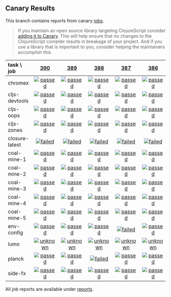## Canary Results

This branch contains reports from canary [jobs](https://github.com/cljs-oss/canary/tree/jobs).

> If you maintain an open source library targeting ClojureScript consider [adding it to Canary](https://github.com/cljs-oss/canary/tree/master#how-to-participate). This will help ensure that no changes to the ClojureScript compiler results in breakage of your project. And if you use a library that is important to you, consider helping the maintainers accomplish this.

[//]: # (begin_overview_table)

| task \ job | <a href="reports/2018/05/21/job-000390-1.10.285-2e15a5c" title="job #390 finished on 2018-05-21">390</a> | <a href="reports/2018/05/20/job-000389-1.10.285-2e15a5c" title="job #389 finished on 2018-05-20">389</a> | <a href="reports/2018/05/19/job-000388-1.10.285-2e15a5c" title="job #388 finished on 2018-05-19">388</a> | <a href="reports/2018/05/18/job-000387-1.10.276-78753d3" title="job #387 finished on 2018-05-18">387</a> | <a href="reports/2018/05/17/job-000386-1.10.276-78753d3" title="job #386 finished on 2018-05-17">386</a> | <a href="reports/2018/05/16/job-000385-1.10.276-78753d3" title="job #385 finished on 2018-05-16">385</a> | <a href="reports/2018/05/15/job-000384-1.10.276-78753d3" title="job #384 finished on 2018-05-15">384</a> | <a href="reports/2018/05/14/job-000383-1.10.276-78753d3" title="job #383 finished on 2018-05-14">383</a> | <a href="reports/2018/05/13/job-000382-1.10.276-78753d3" title="job #382 finished on 2018-05-13">382</a> | <a href="reports/2018/05/12/job-000381-1.10.276-78753d3" title="job #381 finished on 2018-05-12">381</a> |
| :--- | :---: | :---: | :---: | :---: | :---: | :---: | :---: | :---: | :---: | :---: |
| chromex | <a href="reports/2018/05/21/job-000390-1.10.285-2e15a5c#-chromex"><img title="passed" src="http://box.binaryage.com/s-passed.svg"><a> | <a href="reports/2018/05/20/job-000389-1.10.285-2e15a5c#-chromex"><img title="passed" src="http://box.binaryage.com/s-passed.svg"><a> | <a href="reports/2018/05/19/job-000388-1.10.285-2e15a5c#-chromex"><img title="passed" src="http://box.binaryage.com/s-passed.svg"><a> | <a href="reports/2018/05/18/job-000387-1.10.276-78753d3#-chromex"><img title="passed" src="http://box.binaryage.com/s-passed.svg"><a> | <a href="reports/2018/05/17/job-000386-1.10.276-78753d3#-chromex"><img title="passed" src="http://box.binaryage.com/s-passed.svg"><a> | <a href="reports/2018/05/16/job-000385-1.10.276-78753d3#-chromex"><img title="passed" src="http://box.binaryage.com/s-passed.svg"><a> | <a href="reports/2018/05/15/job-000384-1.10.276-78753d3#-chromex"><img title="passed" src="http://box.binaryage.com/s-passed.svg"><a> | <a href="reports/2018/05/14/job-000383-1.10.276-78753d3#-chromex"><img title="passed" src="http://box.binaryage.com/s-passed.svg"><a> | <a href="reports/2018/05/13/job-000382-1.10.276-78753d3#-chromex"><img title="passed" src="http://box.binaryage.com/s-passed.svg"><a> | <a href="reports/2018/05/12/job-000381-1.10.276-78753d3#-chromex"><img title="passed" src="http://box.binaryage.com/s-passed.svg"><a> |
| cljs-devtools | <a href="reports/2018/05/21/job-000390-1.10.285-2e15a5c#-cljs-devtools"><img title="passed" src="http://box.binaryage.com/s-passed.svg"><a> | <a href="reports/2018/05/20/job-000389-1.10.285-2e15a5c#-cljs-devtools"><img title="passed" src="http://box.binaryage.com/s-passed.svg"><a> | <a href="reports/2018/05/19/job-000388-1.10.285-2e15a5c#-cljs-devtools"><img title="passed" src="http://box.binaryage.com/s-passed.svg"><a> | <a href="reports/2018/05/18/job-000387-1.10.276-78753d3#-cljs-devtools"><img title="passed" src="http://box.binaryage.com/s-passed.svg"><a> | <a href="reports/2018/05/17/job-000386-1.10.276-78753d3#-cljs-devtools"><img title="passed" src="http://box.binaryage.com/s-passed.svg"><a> | <a href="reports/2018/05/16/job-000385-1.10.276-78753d3#-cljs-devtools"><img title="passed" src="http://box.binaryage.com/s-passed.svg"><a> | <a href="reports/2018/05/15/job-000384-1.10.276-78753d3#-cljs-devtools"><img title="passed" src="http://box.binaryage.com/s-passed.svg"><a> | <a href="reports/2018/05/14/job-000383-1.10.276-78753d3#-cljs-devtools"><img title="passed" src="http://box.binaryage.com/s-passed.svg"><a> | <a href="reports/2018/05/13/job-000382-1.10.276-78753d3#-cljs-devtools"><img title="passed" src="http://box.binaryage.com/s-passed.svg"><a> | <a href="reports/2018/05/12/job-000381-1.10.276-78753d3#-cljs-devtools"><img title="passed" src="http://box.binaryage.com/s-passed.svg"><a> |
| cljs-oops | <a href="reports/2018/05/21/job-000390-1.10.285-2e15a5c#-cljs-oops"><img title="passed" src="http://box.binaryage.com/s-passed.svg"><a> | <a href="reports/2018/05/20/job-000389-1.10.285-2e15a5c#-cljs-oops"><img title="passed" src="http://box.binaryage.com/s-passed.svg"><a> | <a href="reports/2018/05/19/job-000388-1.10.285-2e15a5c#-cljs-oops"><img title="passed" src="http://box.binaryage.com/s-passed.svg"><a> | <a href="reports/2018/05/18/job-000387-1.10.276-78753d3#-cljs-oops"><img title="passed" src="http://box.binaryage.com/s-passed.svg"><a> | <a href="reports/2018/05/17/job-000386-1.10.276-78753d3#-cljs-oops"><img title="passed" src="http://box.binaryage.com/s-passed.svg"><a> | <a href="reports/2018/05/16/job-000385-1.10.276-78753d3#-cljs-oops"><img title="passed" src="http://box.binaryage.com/s-passed.svg"><a> | <a href="reports/2018/05/15/job-000384-1.10.276-78753d3#-cljs-oops"><img title="passed" src="http://box.binaryage.com/s-passed.svg"><a> | <a href="reports/2018/05/14/job-000383-1.10.276-78753d3#-cljs-oops"><img title="passed" src="http://box.binaryage.com/s-passed.svg"><a> | <a href="reports/2018/05/13/job-000382-1.10.276-78753d3#-cljs-oops"><img title="passed" src="http://box.binaryage.com/s-passed.svg"><a> | <a href="reports/2018/05/12/job-000381-1.10.276-78753d3#-cljs-oops"><img title="passed" src="http://box.binaryage.com/s-passed.svg"><a> |
| cljs-zones | <a href="reports/2018/05/21/job-000390-1.10.285-2e15a5c#-cljs-zones"><img title="passed" src="http://box.binaryage.com/s-passed.svg"><a> | <a href="reports/2018/05/20/job-000389-1.10.285-2e15a5c#-cljs-zones"><img title="passed" src="http://box.binaryage.com/s-passed.svg"><a> | <a href="reports/2018/05/19/job-000388-1.10.285-2e15a5c#-cljs-zones"><img title="passed" src="http://box.binaryage.com/s-passed.svg"><a> | <a href="reports/2018/05/18/job-000387-1.10.276-78753d3#-cljs-zones"><img title="passed" src="http://box.binaryage.com/s-passed.svg"><a> | <a href="reports/2018/05/17/job-000386-1.10.276-78753d3#-cljs-zones"><img title="passed" src="http://box.binaryage.com/s-passed.svg"><a> | <a href="reports/2018/05/16/job-000385-1.10.276-78753d3#-cljs-zones"><img title="passed" src="http://box.binaryage.com/s-passed.svg"><a> | <a href="reports/2018/05/15/job-000384-1.10.276-78753d3#-cljs-zones"><img title="passed" src="http://box.binaryage.com/s-passed.svg"><a> | <a href="reports/2018/05/14/job-000383-1.10.276-78753d3#-cljs-zones"><img title="passed" src="http://box.binaryage.com/s-passed.svg"><a> | <a href="reports/2018/05/13/job-000382-1.10.276-78753d3#-cljs-zones"><img title="passed" src="http://box.binaryage.com/s-passed.svg"><a> | <a href="reports/2018/05/12/job-000381-1.10.276-78753d3#-cljs-zones"><img title="passed" src="http://box.binaryage.com/s-passed.svg"><a> |
| closure-latest | <a href="reports/2018/05/21/job-000390-1.10.285-2e15a5c#-closure-latest"><img title="failed" src="http://box.binaryage.com/s-failed.svg"><a> | <a href="reports/2018/05/20/job-000389-1.10.285-2e15a5c#-closure-latest"><img title="failed" src="http://box.binaryage.com/s-failed.svg"><a> | <a href="reports/2018/05/19/job-000388-1.10.285-2e15a5c#-closure-latest"><img title="failed" src="http://box.binaryage.com/s-failed.svg"><a> | <a href="reports/2018/05/18/job-000387-1.10.276-78753d3#-closure-latest"><img title="failed" src="http://box.binaryage.com/s-failed.svg"><a> | <a href="reports/2018/05/17/job-000386-1.10.276-78753d3#-closure-latest"><img title="failed" src="http://box.binaryage.com/s-failed.svg"><a> | <a href="reports/2018/05/16/job-000385-1.10.276-78753d3#-closure-latest"><img title="failed" src="http://box.binaryage.com/s-failed.svg"><a> | <a href="reports/2018/05/15/job-000384-1.10.276-78753d3#-closure-latest"><img title="failed" src="http://box.binaryage.com/s-failed.svg"><a> | <a href="reports/2018/05/14/job-000383-1.10.276-78753d3#-closure-latest"><img title="failed" src="http://box.binaryage.com/s-failed.svg"><a> | <a href="reports/2018/05/13/job-000382-1.10.276-78753d3#-closure-latest"><img title="failed" src="http://box.binaryage.com/s-failed.svg"><a> | <a href="reports/2018/05/12/job-000381-1.10.276-78753d3#-closure-latest"><img title="failed" src="http://box.binaryage.com/s-failed.svg"><a> |
| coal-mine-1 | <a href="reports/2018/05/21/job-000390-1.10.285-2e15a5c#-coal-mine-1"><img title="passed" src="http://box.binaryage.com/s-passed.svg"><a> | <a href="reports/2018/05/20/job-000389-1.10.285-2e15a5c#-coal-mine-1"><img title="passed" src="http://box.binaryage.com/s-passed.svg"><a> | <a href="reports/2018/05/19/job-000388-1.10.285-2e15a5c#-coal-mine-1"><img title="passed" src="http://box.binaryage.com/s-passed.svg"><a> | <a href="reports/2018/05/18/job-000387-1.10.276-78753d3#-coal-mine-1"><img title="passed" src="http://box.binaryage.com/s-passed.svg"><a> | <a href="reports/2018/05/17/job-000386-1.10.276-78753d3#-coal-mine-1"><img title="passed" src="http://box.binaryage.com/s-passed.svg"><a> | <a href="reports/2018/05/16/job-000385-1.10.276-78753d3#-coal-mine-1"><img title="passed" src="http://box.binaryage.com/s-passed.svg"><a> | <a href="reports/2018/05/15/job-000384-1.10.276-78753d3#-coal-mine-1"><img title="passed" src="http://box.binaryage.com/s-passed.svg"><a> | <a href="reports/2018/05/14/job-000383-1.10.276-78753d3#-coal-mine-1"><img title="passed" src="http://box.binaryage.com/s-passed.svg"><a> | <a href="reports/2018/05/13/job-000382-1.10.276-78753d3#-coal-mine-1"><img title="passed" src="http://box.binaryage.com/s-passed.svg"><a> | <a href="reports/2018/05/12/job-000381-1.10.276-78753d3#-coal-mine-1"><img title="passed" src="http://box.binaryage.com/s-passed.svg"><a> |
| coal-mine-2 | <a href="reports/2018/05/21/job-000390-1.10.285-2e15a5c#-coal-mine-2"><img title="passed" src="http://box.binaryage.com/s-passed.svg"><a> | <a href="reports/2018/05/20/job-000389-1.10.285-2e15a5c#-coal-mine-2"><img title="passed" src="http://box.binaryage.com/s-passed.svg"><a> | <a href="reports/2018/05/19/job-000388-1.10.285-2e15a5c#-coal-mine-2"><img title="passed" src="http://box.binaryage.com/s-passed.svg"><a> | <a href="reports/2018/05/18/job-000387-1.10.276-78753d3#-coal-mine-2"><img title="passed" src="http://box.binaryage.com/s-passed.svg"><a> | <a href="reports/2018/05/17/job-000386-1.10.276-78753d3#-coal-mine-2"><img title="passed" src="http://box.binaryage.com/s-passed.svg"><a> | <a href="reports/2018/05/16/job-000385-1.10.276-78753d3#-coal-mine-2"><img title="passed" src="http://box.binaryage.com/s-passed.svg"><a> | <a href="reports/2018/05/15/job-000384-1.10.276-78753d3#-coal-mine-2"><img title="passed" src="http://box.binaryage.com/s-passed.svg"><a> | <a href="reports/2018/05/14/job-000383-1.10.276-78753d3#-coal-mine-2"><img title="passed" src="http://box.binaryage.com/s-passed.svg"><a> | <a href="reports/2018/05/13/job-000382-1.10.276-78753d3#-coal-mine-2"><img title="passed" src="http://box.binaryage.com/s-passed.svg"><a> | <a href="reports/2018/05/12/job-000381-1.10.276-78753d3#-coal-mine-2"><img title="passed" src="http://box.binaryage.com/s-passed.svg"><a> |
| coal-mine-3 | <a href="reports/2018/05/21/job-000390-1.10.285-2e15a5c#-coal-mine-3"><img title="passed" src="http://box.binaryage.com/s-passed.svg"><a> | <a href="reports/2018/05/20/job-000389-1.10.285-2e15a5c#-coal-mine-3"><img title="passed" src="http://box.binaryage.com/s-passed.svg"><a> | <a href="reports/2018/05/19/job-000388-1.10.285-2e15a5c#-coal-mine-3"><img title="passed" src="http://box.binaryage.com/s-passed.svg"><a> | <a href="reports/2018/05/18/job-000387-1.10.276-78753d3#-coal-mine-3"><img title="passed" src="http://box.binaryage.com/s-passed.svg"><a> | <a href="reports/2018/05/17/job-000386-1.10.276-78753d3#-coal-mine-3"><img title="passed" src="http://box.binaryage.com/s-passed.svg"><a> | <a href="reports/2018/05/16/job-000385-1.10.276-78753d3#-coal-mine-3"><img title="passed" src="http://box.binaryage.com/s-passed.svg"><a> | <a href="reports/2018/05/15/job-000384-1.10.276-78753d3#-coal-mine-3"><img title="passed" src="http://box.binaryage.com/s-passed.svg"><a> | <a href="reports/2018/05/14/job-000383-1.10.276-78753d3#-coal-mine-3"><img title="passed" src="http://box.binaryage.com/s-passed.svg"><a> | <a href="reports/2018/05/13/job-000382-1.10.276-78753d3#-coal-mine-3"><img title="passed" src="http://box.binaryage.com/s-passed.svg"><a> | <a href="reports/2018/05/12/job-000381-1.10.276-78753d3#-coal-mine-3"><img title="passed" src="http://box.binaryage.com/s-passed.svg"><a> |
| coal-mine-4 | <a href="reports/2018/05/21/job-000390-1.10.285-2e15a5c#-coal-mine-4"><img title="passed" src="http://box.binaryage.com/s-passed.svg"><a> | <a href="reports/2018/05/20/job-000389-1.10.285-2e15a5c#-coal-mine-4"><img title="passed" src="http://box.binaryage.com/s-passed.svg"><a> | <a href="reports/2018/05/19/job-000388-1.10.285-2e15a5c#-coal-mine-4"><img title="passed" src="http://box.binaryage.com/s-passed.svg"><a> | <a href="reports/2018/05/18/job-000387-1.10.276-78753d3#-coal-mine-4"><img title="passed" src="http://box.binaryage.com/s-passed.svg"><a> | <a href="reports/2018/05/17/job-000386-1.10.276-78753d3#-coal-mine-4"><img title="passed" src="http://box.binaryage.com/s-passed.svg"><a> | <a href="reports/2018/05/16/job-000385-1.10.276-78753d3#-coal-mine-4"><img title="passed" src="http://box.binaryage.com/s-passed.svg"><a> | <a href="reports/2018/05/15/job-000384-1.10.276-78753d3#-coal-mine-4"><img title="passed" src="http://box.binaryage.com/s-passed.svg"><a> | <a href="reports/2018/05/14/job-000383-1.10.276-78753d3#-coal-mine-4"><img title="passed" src="http://box.binaryage.com/s-passed.svg"><a> | <a href="reports/2018/05/13/job-000382-1.10.276-78753d3#-coal-mine-4"><img title="passed" src="http://box.binaryage.com/s-passed.svg"><a> | <a href="reports/2018/05/12/job-000381-1.10.276-78753d3#-coal-mine-4"><img title="passed" src="http://box.binaryage.com/s-passed.svg"><a> |
| coal-mine-5 | <a href="reports/2018/05/21/job-000390-1.10.285-2e15a5c#-coal-mine-5"><img title="passed" src="http://box.binaryage.com/s-passed.svg"><a> | <a href="reports/2018/05/20/job-000389-1.10.285-2e15a5c#-coal-mine-5"><img title="passed" src="http://box.binaryage.com/s-passed.svg"><a> | <a href="reports/2018/05/19/job-000388-1.10.285-2e15a5c#-coal-mine-5"><img title="passed" src="http://box.binaryage.com/s-passed.svg"><a> | <a href="reports/2018/05/18/job-000387-1.10.276-78753d3#-coal-mine-5"><img title="passed" src="http://box.binaryage.com/s-passed.svg"><a> | <a href="reports/2018/05/17/job-000386-1.10.276-78753d3#-coal-mine-5"><img title="passed" src="http://box.binaryage.com/s-passed.svg"><a> | <a href="reports/2018/05/16/job-000385-1.10.276-78753d3#-coal-mine-5"><img title="passed" src="http://box.binaryage.com/s-passed.svg"><a> | <a href="reports/2018/05/15/job-000384-1.10.276-78753d3#-coal-mine-5"><img title="passed" src="http://box.binaryage.com/s-passed.svg"><a> | <a href="reports/2018/05/14/job-000383-1.10.276-78753d3#-coal-mine-5"><img title="passed" src="http://box.binaryage.com/s-passed.svg"><a> | <a href="reports/2018/05/13/job-000382-1.10.276-78753d3#-coal-mine-5"><img title="passed" src="http://box.binaryage.com/s-passed.svg"><a> | <a href="reports/2018/05/12/job-000381-1.10.276-78753d3#-coal-mine-5"><img title="passed" src="http://box.binaryage.com/s-passed.svg"><a> |
| env-config | <a href="reports/2018/05/21/job-000390-1.10.285-2e15a5c#-env-config"><img title="passed" src="http://box.binaryage.com/s-passed.svg"><a> | <a href="reports/2018/05/20/job-000389-1.10.285-2e15a5c#-env-config"><img title="passed" src="http://box.binaryage.com/s-passed.svg"><a> | <a href="reports/2018/05/19/job-000388-1.10.285-2e15a5c#-env-config"><img title="passed" src="http://box.binaryage.com/s-passed.svg"><a> | <a href="reports/2018/05/18/job-000387-1.10.276-78753d3#-env-config"><img title="failed" src="http://box.binaryage.com/s-failed.svg"><a> | <a href="reports/2018/05/17/job-000386-1.10.276-78753d3#-env-config"><img title="passed" src="http://box.binaryage.com/s-passed.svg"><a> | <a href="reports/2018/05/16/job-000385-1.10.276-78753d3#-env-config"><img title="passed" src="http://box.binaryage.com/s-passed.svg"><a> | <a href="reports/2018/05/15/job-000384-1.10.276-78753d3#-env-config"><img title="failed" src="http://box.binaryage.com/s-failed.svg"><a> | <a href="reports/2018/05/14/job-000383-1.10.276-78753d3#-env-config"><img title="passed" src="http://box.binaryage.com/s-passed.svg"><a> | <a href="reports/2018/05/13/job-000382-1.10.276-78753d3#-env-config"><img title="failed" src="http://box.binaryage.com/s-failed.svg"><a> | <a href="reports/2018/05/12/job-000381-1.10.276-78753d3#-env-config"><img title="passed" src="http://box.binaryage.com/s-passed.svg"><a> |
| lumo | <a href="reports/2018/05/21/job-000390-1.10.285-2e15a5c#-lumo"><img title="unknown" src="http://box.binaryage.com/s-unknown.svg"><a> | <a href="reports/2018/05/20/job-000389-1.10.285-2e15a5c#-lumo"><img title="unknown" src="http://box.binaryage.com/s-unknown.svg"><a> | <a href="reports/2018/05/19/job-000388-1.10.285-2e15a5c#-lumo"><img title="unknown" src="http://box.binaryage.com/s-unknown.svg"><a> | <a href="reports/2018/05/18/job-000387-1.10.276-78753d3#-lumo"><img title="unknown" src="http://box.binaryage.com/s-unknown.svg"><a> | <a href="reports/2018/05/17/job-000386-1.10.276-78753d3#-lumo"><img title="unknown" src="http://box.binaryage.com/s-unknown.svg"><a> | <a href="reports/2018/05/16/job-000385-1.10.276-78753d3#-lumo"><img title="unknown" src="http://box.binaryage.com/s-unknown.svg"><a> | <a href="reports/2018/05/15/job-000384-1.10.276-78753d3#-lumo"><img title="unknown" src="http://box.binaryage.com/s-unknown.svg"><a> | <a href="reports/2018/05/14/job-000383-1.10.276-78753d3#-lumo"><img title="unknown" src="http://box.binaryage.com/s-unknown.svg"><a> | <a href="reports/2018/05/13/job-000382-1.10.276-78753d3#-lumo"><img title="unknown" src="http://box.binaryage.com/s-unknown.svg"><a> | <a href="reports/2018/05/12/job-000381-1.10.276-78753d3#-lumo"><img title="unknown" src="http://box.binaryage.com/s-unknown.svg"><a> |
| planck | <a href="reports/2018/05/21/job-000390-1.10.285-2e15a5c#-planck"><img title="passed" src="http://box.binaryage.com/s-passed.svg"><a> | <a href="reports/2018/05/20/job-000389-1.10.285-2e15a5c#-planck"><img title="passed" src="http://box.binaryage.com/s-passed.svg"><a> | <a href="reports/2018/05/19/job-000388-1.10.285-2e15a5c#-planck"><img title="failed" src="http://box.binaryage.com/s-failed.svg"><a> | <a href="reports/2018/05/18/job-000387-1.10.276-78753d3#-planck"><img title="passed" src="http://box.binaryage.com/s-passed.svg"><a> | <a href="reports/2018/05/17/job-000386-1.10.276-78753d3#-planck"><img title="passed" src="http://box.binaryage.com/s-passed.svg"><a> | <a href="reports/2018/05/16/job-000385-1.10.276-78753d3#-planck"><img title="passed" src="http://box.binaryage.com/s-passed.svg"><a> | <a href="reports/2018/05/15/job-000384-1.10.276-78753d3#-planck"><img title="passed" src="http://box.binaryage.com/s-passed.svg"><a> | <a href="reports/2018/05/14/job-000383-1.10.276-78753d3#-planck"><img title="passed" src="http://box.binaryage.com/s-passed.svg"><a> | <a href="reports/2018/05/13/job-000382-1.10.276-78753d3#-planck"><img title="passed" src="http://box.binaryage.com/s-passed.svg"><a> | <a href="reports/2018/05/12/job-000381-1.10.276-78753d3#-planck"><img title="passed" src="http://box.binaryage.com/s-passed.svg"><a> |
| side-fx | <a href="reports/2018/05/21/job-000390-1.10.285-2e15a5c#-side-fx"><img title="passed" src="http://box.binaryage.com/s-passed.svg"><a> | <a href="reports/2018/05/20/job-000389-1.10.285-2e15a5c#-side-fx"><img title="passed" src="http://box.binaryage.com/s-passed.svg"><a> | <a href="reports/2018/05/19/job-000388-1.10.285-2e15a5c#-side-fx"><img title="passed" src="http://box.binaryage.com/s-passed.svg"><a> | <a href="reports/2018/05/18/job-000387-1.10.276-78753d3#-side-fx"><img title="passed" src="http://box.binaryage.com/s-passed.svg"><a> | <a href="reports/2018/05/17/job-000386-1.10.276-78753d3#-side-fx"><img title="passed" src="http://box.binaryage.com/s-passed.svg"><a> | <a href="reports/2018/05/16/job-000385-1.10.276-78753d3#-side-fx"><img title="passed" src="http://box.binaryage.com/s-passed.svg"><a> | <a href="reports/2018/05/15/job-000384-1.10.276-78753d3#-side-fx"><img title="passed" src="http://box.binaryage.com/s-passed.svg"><a> | <a href="reports/2018/05/14/job-000383-1.10.276-78753d3#-side-fx"><img title="passed" src="http://box.binaryage.com/s-passed.svg"><a> | <a href="reports/2018/05/13/job-000382-1.10.276-78753d3#-side-fx"><img title="passed" src="http://box.binaryage.com/s-passed.svg"><a> | <a href="reports/2018/05/12/job-000381-1.10.276-78753d3#-side-fx"><img title="passed" src="http://box.binaryage.com/s-passed.svg"><a> |

[//]: # (end_overview_table)

All job reports are available under [reports](reports).
